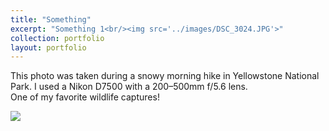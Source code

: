 ```yaml
---
title: "Something"
excerpt: "Something 1<br/><img src='../images/DSC_3024.JPG'>"
collection: portfolio
layout: portfolio
---
```


This photo was taken during a snowy morning hike in Yellowstone National Park. I used a Nikon D7500 with a 200–500mm f/5.6 lens.  
One of my favorite wildlife captures!

<img src='../images/DSC_3242.JPG.JPG'>